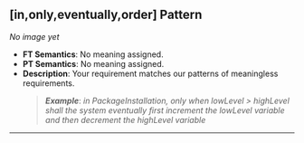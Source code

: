 ## [in,only,eventually,order] Pattern
_No image yet_
 * **FT Semantics**: No meaning assigned.
 * **PT Semantics**: No meaning assigned.
 * **Description**: Your requirement matches our patterns of meaningless requirements.
   > **_Example_**: _in PackageInstallation, only when lowLevel > highLevel shall the system  eventually first  increment the lowLevel variable and then  decrement the highLevel variable_   
***
